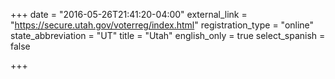 +++
date = "2016-05-26T21:41:20-04:00"
external_link = "https://secure.utah.gov/voterreg/index.html"
registration_type = "online"
state_abbreviation = "UT"
title = "Utah"
english_only = true
select_spanish = false

+++
